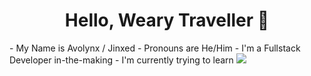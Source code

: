 <div align="center"><h1>Hello, Weary Traveller 👋</h1></div>
- My Name is Avolynx / Jinxed
- Pronouns are He/Him
- I'm a Fullstack Developer in-the-making
- I'm currently trying to learn
<a href="https://skillicons.dev">
  <img src="https://skillicons.dev/icons?i=py,cs,cpp,dotnet,html,js,ts" />
</a>
<div align="center">
